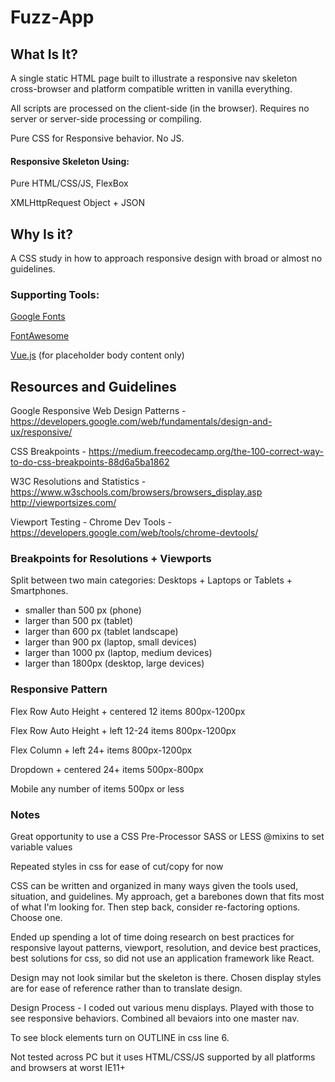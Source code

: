 # Fuzz-App

## What Is It?
A single static HTML page built to illustrate a responsive nav skeleton cross-browser and platform compatible written in vanilla everything.

All scripts are processed on the client-side (in the browser). Requires no server or server-side processing or compiling.

Pure CSS for Responsive behavior. No JS.

#### Responsive Skeleton Using:
Pure HTML/CSS/JS, FlexBox

XMLHttpRequest Object + JSON

## Why Is it?
A CSS study in how to approach responsive design with broad or almost no guidelines.


### Supporting Tools:
[Google Fonts](https://fonts.google.com/)

[FontAwesome](https://fontawesome.com/)

[Vue.js](https://vuejs.org/) (for placeholder body content only)

## Resources and Guidelines
Google Responsive Web Design Patterns - https://developers.google.com/web/fundamentals/design-and-ux/responsive/

CSS Breakpoints - 
https://medium.freecodecamp.org/the-100-correct-way-to-do-css-breakpoints-88d6a5ba1862

W3C Resolutions and Statistics - https://www.w3schools.com/browsers/browsers_display.asp
http://viewportsizes.com/

Viewport Testing - Chrome Dev Tools - 
https://developers.google.com/web/tools/chrome-devtools/

### Breakpoints for Resolutions + Viewports 
Split between two main categories: Desktops + Laptops or Tablets + Smartphones.
* smaller than 500 px (phone)
* larger than 500 px (tablet)
* larger than 600 px (tablet landscape)
* larger than 900 px (laptop, small devices)
* larger than 1000 px (laptop, medium devices)
* larger than 1800px (desktop, large devices)

### Responsive Pattern
Flex Row Auto Height + centered
12 items
800px-1200px

Flex Row Auto Height + left
12-24 items
800px-1200px

Flex Column + left
24+ items
800px-1200px

Dropdown + centered
24+ items
500px-800px

Mobile
any number of items
500px or less


### Notes
Great opportunity to use a CSS Pre-Processor SASS or LESS @mixins to set variable values

Repeated styles in css for ease of cut/copy for now

CSS can be written and organized in many ways given the tools used, situation, and guidelines. My approach, get a barebones down that fits most of what I'm looking for. Then step back, consider re-factoring options. Choose one.

Ended up spending a lot of time doing research on best practices for responsive layout patterns, viewport, resolution, and device best practices, best solutions for css, so did not use an application framework like React.

Design may not look similar but the skeleton is there. Chosen display styles are for ease of reference rather than to translate design.

Design Process - I coded out various menu displays. Played with those to see responsive behaviors. Combined all bevaiors into one master nav.

To see block elements turn on OUTLINE in css line 6.

Not tested across PC but it uses HTML/CSS/JS supported by all platforms and browsers at worst IE11+